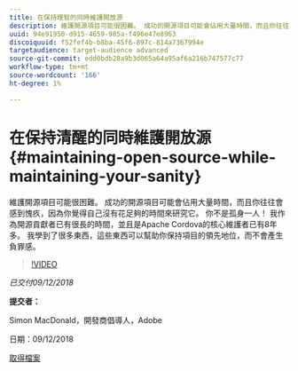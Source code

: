 ```yaml
---
title: 在保持理智的同時維護開放源
description: 維護開源項目可能很困難。 成功的開源項目可能會佔用大量時間，而且你往往會感到愧疚，因為你覺得自己沒有花足夠的時間來研究它。 瞭解一些可以幫助您保持項目高度而無愧疚感的東西。
uuid: 94e91950-d915-4659-985a-f496e47e8963
discoiquuid: f52fef4b-b8ba-45f6-897c-814a7367994e
targetaudience: target-audience advanced
source-git-commit: edd0bdb28a9b3d065a64a95af6a216b747577c77
workflow-type: tm+mt
source-wordcount: '166'
ht-degree: 1%

---
```


# 在保持清醒的同時維護開放源{#maintaining-open-source-while-maintaining-your-sanity}

維護開源項目可能很困難。 成功的開源項目可能會佔用大量時間，而且你往往會感到愧疚，因為你覺得自己沒有花足夠的時間來研究它。 你不是孤身一人！ 我作為開源貢獻者已有很長的時間，並且是Apache Cordova的核心維護者已有8年多。 我學到了很多東西，這些東西可以幫助你保持項目的領先地位，而不會產生負罪感。

>[!VIDEO](https://video.tv.adobe.com/v/23713/?quality=9)

*已交付09/12/2018*

**提交者：**

Simon MacDonald，開發商倡導人，Adobe

日期：09/12/2018

[取得檔案](assets/maintaining-open-source-while-maintaining-your-sanity-gems-091218.pdf)

<!--
[Get back to the Overview](https://helpx.adobe.com/experience-manager/kt/eseminars/gems/aem-index.html)
-->
